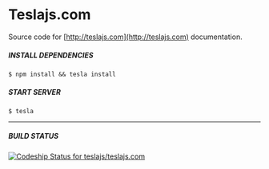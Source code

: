 # Teslajs.com

Source code for [http://teslajs.com](http://teslajs.com) documentation.

##### INSTALL DEPENDENCIES

```
$ npm install && tesla install
```

##### START SERVER

```
$ tesla
```



***

##### BUILD STATUS

[ ![Codeship Status for teslajs/teslajs.com](https://www.codeship.io/projects/b685b7f0-ccfe-0131-d9ea-0660f28aebae/status?branch=master)](https://www.codeship.io/projects/22746)
